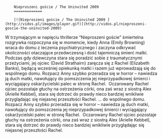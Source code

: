 
        Nieproszeni goście / The Uninvited 2009 
        =============
        
        [![Nieproszeni goście / The Uninvited 2009 ](http://vidos.pl/images/player.gif)](http://vidos.pl/nieproszeni-goscie-the-uninvited-2009)
        
        
 W trzymającym w napięciu thrillerze “Nieproszeni goście” śmiertelna rozgrywka rozpoczyna się w momencie, kiedy Anna (Emily Browning) wraca do domu z leczenia psychiatrycznego i zaczyna odkrywać okoliczności otaczające przedwczesną i dość tajemniczą śmierć matki. Podczas gdy dziewczyna stara się poradzić sobie z traumatycznymi przeżyciami, jej ojciec (David Strathairn) zaręcza się z Rachel (Elizabeth Banks), będącą wcześniej opiekunką matki i razem już wprowadzają się do wspólnego domu. Rozpacz Anny szybko przeradza się w horror – nawiedza ją duch matki, nawołujący do pomszczenia jej nieprzypadkowej śmierci i wyciągający oskarżycielski palec w stronę Rachel.  Oczarowany Rachel ojciec pozostaje głuchy na ostrzeżenia córki, ona zaś wraz z siostrą Alex (Arielle Kebbel), stara się dotrzeć do prawdy nieco bardziej wnikliwie przyglądając się niejasnej przeszłości Rachel.  ... do wspólnego domu. Rozpacz Anny szybko przeradza się w horror – nawiedza ją duch matki, nawołujący do pomszczenia jej nieprzypadkowej śmierci i wyciągający oskarżycielski palec w stronę Rachel.  Oczarowany Rachel ojciec pozostaje głuchy na ostrzeżenia córki, ona zaś wraz z siostrą Alex (Arielle Kebbel), stara się dotrzeć do prawdy nieco bardziej wnikliwie przyglądając się niejasnej przeszłości Rachel.
    